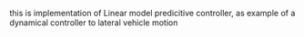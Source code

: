 this is implementation of Linear model predicitive controller, as example of a dynamical controller to lateral vehicle motion
